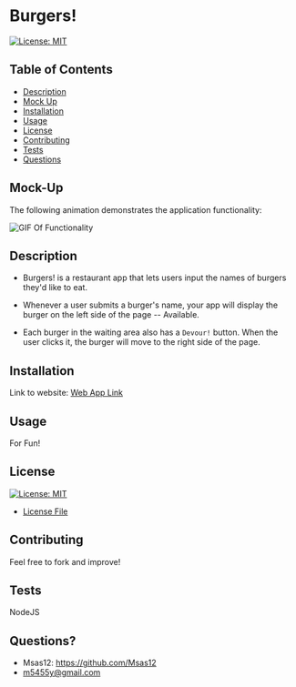 # Burgers! 

[![License: MIT](https://img.shields.io/badge/License-MIT-yellow.svg)](https://opensource.org/licenses/MIT)

## Table of Contents
- [Description](#description)
- [Mock Up](#mock-up)
- [Installation](#installation)
- [Usage](#usage)
- [License](#license)
- [Contributing](#contributing)
- [Tests](#tests)
- [Questions](#questions)

## Mock-Up

The following animation demonstrates the application functionality:

![GIF Of Functionality](./public/assets/imgs/Burgers.gif)

## Description
* Burgers! is a restaurant app that lets users input the names of burgers they'd like to eat.

* Whenever a user submits a burger's name, your app will display the burger on the left side of the page -- Available.

* Each burger in the waiting area also has a `Devour!` button. When the user clicks it, the burger will move to the right side of the page.


## Installation
Link to website:
[Web App Link](https://sleepy-coast-16684.herokuapp.com/)

## Usage 
For Fun!


## License
[![License: MIT](https://img.shields.io/badge/License-MIT-yellow.svg)](https://opensource.org/licenses/MIT)
- [License File](./LICENSE.txt)

## Contributing
Feel free to fork and improve!

## Tests
NodeJS

## Questions?
- Msas12: https://github.com/Msas12
- m5455y@gmail.com


